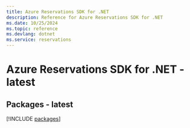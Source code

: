 ```yaml
---
title: Azure Reservations SDK for .NET
description: Reference for Azure Reservations SDK for .NET
ms.date: 10/25/2024
ms.topic: reference
ms.devlang: dotnet
ms.service: reservations
---
```

# Azure Reservations SDK for .NET - latest
## Packages - latest
[!INCLUDE [packages](reservations-index.md)]